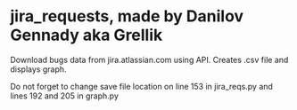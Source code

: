 # jira_requests, made by Danilov Gennady aka Grellik
Download bugs data from jira.atlassian.com using API. Creates .csv file and displays graph.

Do not forget to change save file location on line 153 in jira_reqs.py and lines 192 and 205 in graph.py
